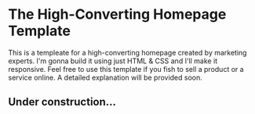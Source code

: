 # The High-Converting Homepage Template

This is a templeate for a high-converting homepage created by marketing experts. I'm gonna build it using just HTML & CSS and I'll make it responsive. Feel free to use this template if you fish to sell a product or a service online. A detailed explanation will be provided soon.

## Under construction...
